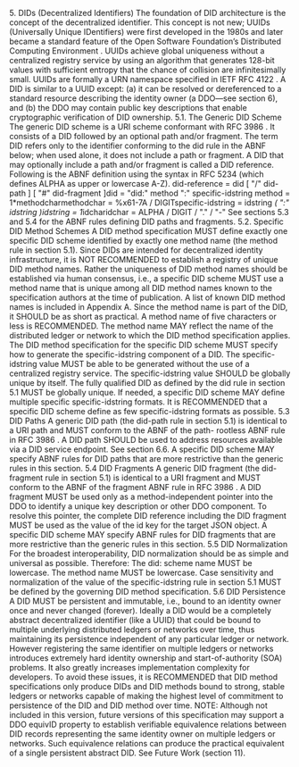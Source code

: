 5\. DIDs (Decentralized Identifiers) The foundation of DID architecture is the
concept of the decentralized identifier. This concept is not new; UUIDs
(Universally Unique IDentifiers) were first developed in the 1980s and later
became a standard feature of the Open Software Foundation’s Distributed
Computing Environment . UUIDs achieve global uniqueness without a centralized
registry service by using an algorithm that generates 128-bit values with
sufficient entropy that the chance of collision are infinitesimally small.
UUIDs are formally a URN namespace specified in IETF RFC 4122 . A DID is
similar to a UUID except: (a) it can be resolved or dereferenced to a standard
resource describing the identity owner (a DDO—see section 6), and (b) the DDO
may contain public key descriptions that enable cryptographic verification of
DID ownership. 5.1. The Generic DID Scheme The generic DID scheme is a URI
scheme conformant with RFC 3986 . It consists of a DID followed by an optional
path and/or fragment. The term DID refers only to the identifier conforming to
the did rule in the ABNF below; when used alone, it does not include a path or
fragment. A DID that may optionally include a path and/or fragment is called a
DID reference. Following is the ABNF definition using the syntax in RFC 5234
(which defines ALPHA as upper or lowercase A-Z). did-reference = did [ "/"
did-path ] [ "#" did-fragment ]did = "did:" method ":" specific-idstring
method = 1*methodcharmethodchar = %x61-7A / DIGITspecific-idstring = idstring
*( ":" idstring )idstring = 1*idcharidchar = ALPHA / DIGIT / "." / "-" See
sections 5.3 and 5.4 for the ABNF rules defining DID paths and fragments. 5.2.
Specific DID Method Schemes A DID method specification MUST define exactly one
specific DID scheme identified by exactly one method name (the method rule in
section 5.1). Since DIDs are intended for decentralized identity
infrastructure, it is NOT RECOMMENDED to establish a registry of unique DID
method names. Rather the uniqueness of DID method names should be established
via human consensus, i.e., a specific DID scheme MUST use a method name that
is unique among all DID method names known to the specification authors at the
time of publication. A list of known DID method names is included in Appendix
A. Since the method name is part of the DID, it SHOULD be as short as
practical. A method name of five characters or less is RECOMMENDED. The method
name MAY reflect the name of the distributed ledger or network to which the
DID method specification applies. The DID method specification for the
specific DID scheme MUST specify how to generate the specific-idstring
component of a DID. The specific-idstring value MUST be able to be generated
without the use of a centralized registry service. The specific-idstring value
SHOULD be globally unique by itself. The fully qualified DID as defined by the
did rule in section 5.1 MUST be globally unique. If needed, a specific DID
scheme MAY define multiple specific specific-idstring formats. It is
RECOMMENDED that a specific DID scheme define as few specific-idstring formats
as possible. 5.3 DID Paths A generic DID path (the did-path rule in section
5.1) is identical to a URI path and MUST conform to the ABNF of the path-
rootless ABNF rule in RFC 3986 . A DID path SHOULD be used to address
resources available via a DID service endpoint. See section 6.6. A specific
DID scheme MAY specify ABNF rules for DID paths that are more restrictive than
the generic rules in this section. 5.4 DID Fragments A generic DID fragment
(the did-fragment rule in section 5.1) is identical to a URI fragment and MUST
conform to the ABNF of the fragment ABNF rule in RFC 3986 . A DID fragment
MUST be used only as a method-independent pointer into the DDO to identify a
unique key description or other DDO component. To resolve this pointer, the
complete DID reference including the DID fragment MUST be used as the value of
the id key for the target JSON object. A specific DID scheme MAY specify ABNF
rules for DID fragments that are more restrictive than the generic rules in
this section. 5.5 DID Normalization For the broadest interoperability, DID
normalization should be as simple and universal as possible. Therefore: The
did: scheme name MUST be lowercase. The method name MUST be lowercase. Case
sensitivity and normalization of the value of the specific-idstring rule in
section 5.1 MUST be defined by the governing DID method specification. 5.6 DID
Persistence A DID MUST be persistent and immutable, i.e., bound to an identity
owner once and never changed (forever). Ideally a DID would be a completely
abstract decentralized identifier (like a UUID) that could be bound to
multiple underlying distributed ledgers or networks over time, thus
maintaining its persistence independent of any particular ledger or network.
However registering the same identifier on multiple ledgers or networks
introduces extremely hard identity ownership and start-of-authority (SOA)
problems. It also greatly increases implementation complexity for developers.
To avoid these issues, it is RECOMMENDED that DID method specifications only
produce DIDs and DID methods bound to strong, stable ledgers or networks
capable of making the highest level of commitment to persistence of the DID
and DID method over time. NOTE: Although not included in this version, future
versions of this specification may support a DDO equivID property to establish
verifiable equivalence relations between DID records representing the same
identity owner on multiple ledgers or networks. Such equivalence relations can
produce the practical equivalent of a single persistent abstract DID. See
Future Work (section 11).



